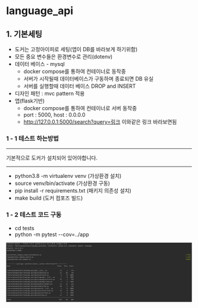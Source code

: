 # language_api

## 1. 기본세팅
- 도커는 고정아이피로 세팅(앱이 DB를 바라보게 하기위함)
- 모든 중요 변수들은 환경변수로 관리(dotenv)
- 데이터 베이스 - mysql
    - docker compose를 통하여 컨테이너로 동작중
    - 서버가 시작될때 데이터베이스가 구동하며 종료되면 DB 유실
    - 서버를 실행할때 데이터 베이스 DROP and INSERT
- 디자인 패턴 : mvc pattern 적용
- 앱(flask기반)
    - docker compose를 통하여 컨테이너로 서버 동작중
    - port : 5000, host : 0.0.0.0
    - http://127.0.0.1:5000/search?query=링크 이와같은 링크 바라보면됨

### 1 - 1 테스트 하는방법
****
기본적으로 도커가 설치되어 있어야합니다.
****
- python3.8 -m virtualenv venv (가상환경 설치)
- source venv/bin/activate (가상환경 구동)
- pip install -r requirements.txt (패키지 의존성 설치)
- make build (도커 컴포즈 빌드)


### 1 - 2 테스트 코드 구동
- cd tests
- python -m pytest --cov=../app

![result](test_result.png)





